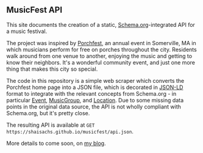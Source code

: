 ## MusicFest API

This site documents the creation of a static, [Schema.org](http://schema.org/)-integrated API for a music festival.

The project was inspired by [Porchfest](https://www.somervilleartscouncil.org/porchfest), an annual event in Somerville, MA in which musicians perform for free on porches throughout the city. Residents walk around from one venue to another, enjoying the music and getting to know their neighbors. It's a wonderful community event, and just one more thing that makes this city so special.

The code in this repository is a simple web scraper which converts the Porchfest home page into a JSON file, which is decorated in [JSON-LD](https://json-ld.org/) format to integrate with the relevant concepts from Schema.org - in particular [Event](http://schema.org/Event), [MusicGroup](http://schema.org/MusicGroup), and [Location](http://schema.org/Location). Due to some missing data points in the original data source, the API is not wholly compliant with Schema.org, but it's pretty close.

The resulting API is available at `GET https://shaisachs.github.io/musicfest/api.json`.

More details to come soon, on [my blog](https://shaisachs.github.io).